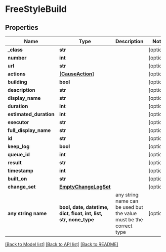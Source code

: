 # FreeStyleBuild


## Properties
Name | Type | Description | Notes
------------ | ------------- | ------------- | -------------
**_class** | **str** |  | [optional] 
**number** | **int** |  | [optional] 
**url** | **str** |  | [optional] 
**actions** | [**[CauseAction]**](CauseAction.md) |  | [optional] 
**building** | **bool** |  | [optional] 
**description** | **str** |  | [optional] 
**display_name** | **str** |  | [optional] 
**duration** | **int** |  | [optional] 
**estimated_duration** | **int** |  | [optional] 
**executor** | **str** |  | [optional] 
**full_display_name** | **str** |  | [optional] 
**id** | **str** |  | [optional] 
**keep_log** | **bool** |  | [optional] 
**queue_id** | **int** |  | [optional] 
**result** | **str** |  | [optional] 
**timestamp** | **int** |  | [optional] 
**built_on** | **str** |  | [optional] 
**change_set** | [**EmptyChangeLogSet**](EmptyChangeLogSet.md) |  | [optional] 
**any string name** | **bool, date, datetime, dict, float, int, list, str, none_type** | any string name can be used but the value must be the correct type | [optional]

[[Back to Model list]](../README.md#documentation-for-models) [[Back to API list]](../README.md#documentation-for-api-endpoints) [[Back to README]](../README.md)


